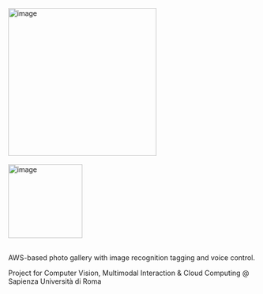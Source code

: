 <img width="300" alt="image" src="https://github.com/Angeloyo/sapienza-project/assets/33759346/7851adad-2752-49fd-98d8-b66f72fffaa8">
<br>
<br>
<img width="150" alt="image" src="https://github.com/Angeloyo/sapienza-project/assets/33759346/c34820d1-f1a9-4604-b400-0b90f60ac9fa">
<br>
<br>

AWS-based photo gallery with image recognition tagging and voice control.

Project for Computer Vision, Multimodal Interaction & Cloud Computing @ Sapienza Università di Roma
